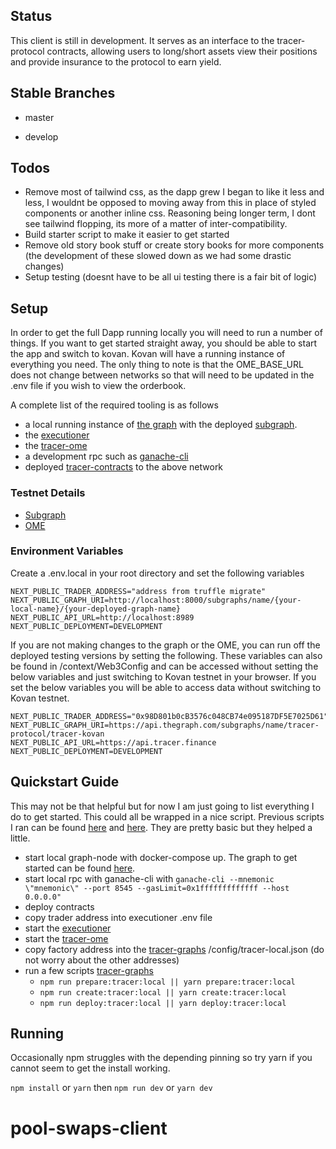 ## Status

This client is still in development. It serves as an interface to the tracer-protocol contracts, allowing users to long/short assets view their positions and provide insurance to the protocol to earn yield.

## Stable Branches

-   master

-   develop

## Todos

-   Remove most of tailwind css, as the dapp grew I began to like it less and less, I wouldnt be opposed to moving away from this in place of styled components or another inline css. Reasoning being longer term, I dont see tailwind flopping, its more of a matter of inter-compatibility.
-   Build starter script to make it easier to get started
-   Remove old story book stuff or create story books for more components (the development of these slowed down as we had some drastic changes)
-   Setup testing (doesnt have to be all ui testing there is a fair bit of logic)

## Setup

In order to get the full Dapp running locally you will need to run a number of things. If you want to get started straight away, you should be able to start the app and switch to kovan. Kovan will have a running instance of everything you need. The only thing to note is that the OME_BASE_URL does not change between networks so that will need to be updated in the .env file if you wish to view the orderbook.

A complete list of the required tooling is as follows

-   a local running instance of [the graph](https://thegraph.com/) with the deployed [subgraph](https://github.com/lions-mane/tracer-graphs).
-   the [executioner](https://github.com/tracer-protocol/executioner)
-   the [tracer-ome](https://github.com/tracer-protocol/tracer-ome)
-   a development rpc such as [ganache-cli](https://github.com/trufflesuite/ganache-cli)
-   deployed [tracer-contracts](https://github.com/tracer-protocol/tracer-protocol) to the above network

### Testnet Details

-   [Subgraph](https://thegraph.com/explorer/subgraph/tracer-protocol/tracer-kovan)
-   [OME](https://order.tracer.finance)

### Environment Variables

Create a .env.local in your root directory and set the following variables

```
NEXT_PUBLIC_TRADER_ADDRESS="address from truffle migrate"
NEXT_PUBLIC_GRAPH_URI=http://localhost:8000/subgraphs/name/{your-local-name}/{your-deployed-graph-name}
NEXT_PUBLIC_API_URL=http://localhost:8989
NEXT_PUBLIC_DEPLOYMENT=DEVELOPMENT

```

If you are not making changes to the graph or the OME, you can run off the deployed testing versions by setting the following. These variables can also be found in /context/Web3Config and can be accessed without setting the below variables and just switching to Kovan testnet in your browser. If you set the below variables you will be able to access data without switching to Kovan testnet.

```
NEXT_PUBLIC_TRADER_ADDRESS="0x98D801b0cB3576c048CB74e095187DF5E7025D61"
NEXT_PUBLIC_GRAPH_URI=https://api.thegraph.com/subgraphs/name/tracer-protocol/tracer-kovan
NEXT_PUBLIC_API_URL=https://api.tracer.finance
NEXT_PUBLIC_DEPLOYMENT=DEVELOPMENT
```

## Quickstart Guide

This may not be that helpful but for now I am just going to list everything I do to get started. This could all be wrapped in a nice script. Previous scripts I ran can be found [here](https://github.com/lions-mane/tracer-workspace/blob/master/get-contract-addresses.js) and [here](https://github.com/lions-mane/tracer-workspace/blob/master/deploy-contracts.sh). They are pretty basic but they helped a little.

-   start local graph-node with docker-compose up. The graph to get started can be found [here](https://thegraph.com/docs/).
-   start local rpc with ganache-cli with
    `ganache-cli --mnemonic \"mnemonic\" --port 8545 --gasLimit=0x1fffffffffffff --host 0.0.0.0"`
-   deploy contracts
-   copy trader address into executioner .env file
-   start the [executioner](https://github.com/tracer-protocol/executioner)
-   start the [tracer-ome](https://github.com/tracer-protocol/tracer-ome)
-   copy factory address into the [tracer-graphs](https://github.com/lions-mane/tracer-graphs) /config/tracer-local.json (do not worry about the other addresses)
-   run a few scripts [tracer-graphs](https://github.com/lions-mane/tracer-graphs)
    -   `npm run prepare:tracer:local || yarn prepare:tracer:local`
    -   `npm run create:tracer:local || yarn create:tracer:local`
    -   `npm run deploy:tracer:local || yarn deploy:tracer:local`

## Running

Occasionally npm struggles with the depending pinning so try yarn if you cannot seem to get the install working.

`npm install` or `yarn` then
`npm run dev` or `yarn dev`
# pool-swaps-client
